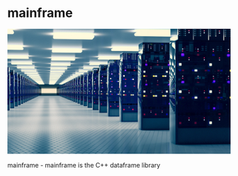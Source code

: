 # mainframe

![mainframe](docs/mainframe-medium.jpg)

mainframe - mainframe is the C++ dataframe library

